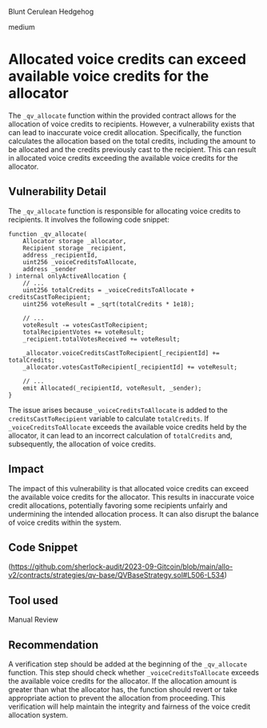 Blunt Cerulean Hedgehog

medium

# Allocated voice credits can exceed available voice credits for the allocator
The `_qv_allocate` function within the provided contract allows for the allocation of voice credits to recipients. However, a vulnerability exists that can lead to inaccurate voice credit allocation. Specifically, the function calculates the allocation based on the total credits, including the amount to be allocated and the credits previously cast to the recipient. This can result in allocated voice credits exceeding the available voice credits for the allocator.
## Vulnerability Detail
The `_qv_allocate` function is responsible for allocating voice credits to recipients. It involves the following code snippet:
```solidity
function _qv_allocate(
    Allocator storage _allocator,
    Recipient storage _recipient,
    address _recipientId,
    uint256 _voiceCreditsToAllocate,
    address _sender
) internal onlyActiveAllocation {
    // ...
    uint256 totalCredits = _voiceCreditsToAllocate + creditsCastToRecipient;
    uint256 voteResult = _sqrt(totalCredits * 1e18);

    // ...
    voteResult -= votesCastToRecipient;
    totalRecipientVotes += voteResult;
    _recipient.totalVotesReceived += voteResult;

    _allocator.voiceCreditsCastToRecipient[_recipientId] += totalCredits;
    _allocator.votesCastToRecipient[_recipientId] += voteResult;

    // ...
    emit Allocated(_recipientId, voteResult, _sender);
}

```
The issue arises because `_voiceCreditsToAllocate` is added to the `creditsCastToRecipient` variable to calculate `totalCredits`. If `_voiceCreditsToAllocate` exceeds the available voice credits held by the allocator, it can lead to an incorrect calculation of `totalCredits` and, subsequently, the allocation of voice credits.
## Impact
The impact of this vulnerability is that allocated voice credits can exceed the available voice credits for the allocator. This results in inaccurate voice credit allocations, potentially favoring some recipients unfairly and undermining the intended allocation process. It can also disrupt the balance of voice credits within the system.
## Code Snippet
(https://github.com/sherlock-audit/2023-09-Gitcoin/blob/main/allo-v2/contracts/strategies/qv-base/QVBaseStrategy.sol#L506-L534)
## Tool used

Manual Review

## Recommendation
A verification step should be added at the beginning of the `_qv_allocate` function. This step should check whether `_voiceCreditsToAllocate` exceeds the available voice credits for the allocator. If the allocation amount is greater than what the allocator has, the function should revert or take appropriate action to prevent the allocation from proceeding. This verification will help maintain the integrity and fairness of the voice credit allocation system.